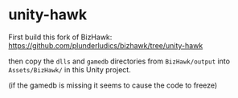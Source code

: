 # unity-hawk

First build this fork of BizHawk: https://github.com/plunderludics/bizhawk/tree/unity-hawk

then copy the `dlls` and `gamedb` directories from `BizHawk/output` into `Assets/BizHawk/` in this Unity project.

(if the gamedb is missing it seems to cause the code to freeze)
